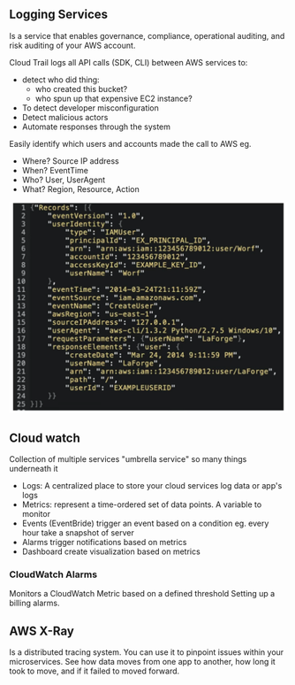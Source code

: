## Logging Services

Is a service that enables governance, compliance, operational auditing, and risk auditing of your AWS account.

Cloud Trail logs all API calls (SDK, CLI) between AWS services to:

- detect who did thing:
  - who created this bucket?
  - who spun up that expensive EC2 instance?
- To detect developer misconfiguration
- Detect malicious actors
- Automate responses through the system

Easily identify which users and accounts made the call to AWS eg.

- Where? Source IP address
- When? EventTime
- Who? User, UserAgent
- What? Region, Resource, Action

![cloud_trail_example](../assets/week0/cloud_trail_example.png)

## Cloud watch
Collection of multiple services
"umbrella service" so many things underneath it

- Logs: A centralized place to store your cloud services log data or app's logs
- Metrics: represent a time-ordered set of data points. A variable to monitor
- Events (EventBride) trigger an event based on a condition eg. every hour take a snapshot of server
- Alarms trigger notifications based on metrics
- Dashboard create visualization based on metrics

### CloudWatch Alarms
Monitors a CloudWatch Metric based on a defined threshold
Setting up a billing alarms.

## AWS X-Ray
Is a distributed tracing system. You can use it to pinpoint issues within your microservices. See how data moves from one app to another, how long it took to move, and if it failed to moved forward. 





